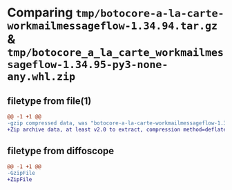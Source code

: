 # Comparing `tmp/botocore-a-la-carte-workmailmessageflow-1.34.94.tar.gz` & `tmp/botocore_a_la_carte_workmailmessageflow-1.34.95-py3-none-any.whl.zip`

## filetype from file(1)

```diff
@@ -1 +1 @@
-gzip compressed data, was "botocore-a-la-carte-workmailmessageflow-1.34.94.tar", last modified: Tue Apr 30 01:01:48 2024, max compression
+Zip archive data, at least v2.0 to extract, compression method=deflate
```

## filetype from diffoscope

```diff
@@ -1 +1 @@
-GzipFile
+ZipFile
```

